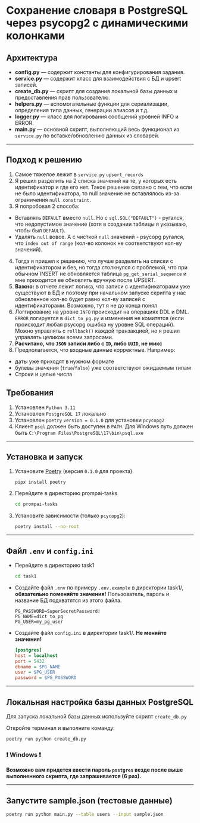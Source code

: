 # Сохранение словаря в PostgreSQL через psycopg2 с динамическими колонками

## Архитектура

- **config.py** — содержит константы для конфигурирования задания.
- **service.py** — содержит класс для взаимодействия с БД и upsert записей.
- **create_db.py** — скрипт для создания локальной базы данных и предоставления прав пользователю.
- **helpers.py** — вспомогательные функции для сериализации, определения типа данных, генерации алиасов и т.д.
- **logger.py** — класс для логирования сообщений уровней INFO и ERROR.
- **main.py** — основной скрипт, выполняющий весь функционал из `service.py` по вставке/обновлению данных из словарей.

---

## Подход к решению

1. Самое тяжелое лежит в `service.py` `upsert_records`
2. Я решил разделить на 2 списка значений на те, у которых есть идентификатор и где его нет. Такое решение связано с тем, что если не было идентификатора, то null значение не вставлялось из-за ограничения `null constraint`.
3. Я попробовал 2 способа: 
 - Вставлять `DEFAULT` вместо `null`. Но с `sql.SQL("DEFAULT")` - ругался, что недопустимое значение (хотя в создании таблицы я указываю, чтобы был `DEFAULT`).
 - Удалять `null` вовсе. А с чисткой `null` значений - psycopg ругался, что `index out of range` (кол-во колонок не соответствуют кол-ву значений).

4. Тогда я пришел к решению, что лучше разделить на списки с идентификатором и без, но тогда столкнулся с проблемой, что при обычном INSERT не обновляется таблица `pg_get_serial_sequence` и мне приходится ее обновлять вручную после UPSERT.
5. **Важно:** в отчете лежит логика, что записи с идентификаторами уже существуют в БД и поэтому при начальном запуске скрипта у нас обновленное кол-во будет равно кол-ву записей с идентификаторами. Возможно, тут я не до конца понял
6. Логгирование на уровне `INFO` происходит на операциях DDL и DML. `ERROR` логируется в `dict_to_pg.py` и изменения не комитятся (если происходит любая psycopg ошибка ну уровне SQL операций). Можно управлять с `rollback()` каждой транзакцией, но я решил управлять целиком всеми запросами.
7. **Расчитано, что `JSON` записи либо с `ID`, либо `UUID`, не микс**
8. Предполагается, что входные данные корректные. Например:
- даты уже приходят в нужном формате
- булевы значения (`true`/`false`) уже соответствуют ожидаемым типам
- Строки и целые числа

## Требования

1. Установлен `Python 3.11`
2. Установлен `PostgreSQL 17` локально
3. Установлен `poetry` `version = 0.1.0` для установки `pcycopg2`
4. Клиент `psql` должен быть доступен в `PATH`. Для Windows путь должен быть `C:\Program Files\PostgreSQL\17\bin\psql.exe`

---

## Установка и запуск

1. Установите [Poetry](https://python-poetry.org/docs/#installation) (версия `0.1.0` для проекта). 
    ```shell
    pipx install poetry
    ```
2. Перейдите в директорию prompai-tasks

   ```bash
   cd prompai-tasks
   ```

3. Установите зависимости (только `pcycopg2`):
    ```bash
    poetry install --no-root
    ```
---

## Файл `.env` и `config.ini`

- Перейдите в директорию task1

   ```bash
   cd task1
   ```

- Создайте файл `.env` по примеру `.env.example` в директории task1/, **обязательно поменяйте значения!** Пользователь, пароль и название БД подхватятся из этого файла.
    ```.env
    PG_PASSWORD=SuperSecretPassword!
    PG_NAME=dict_to_pg
    PG_USER=my_pg_user
    ```
- Создайте файл `config.ini` в директории task1/. **Не меняйте значения!**
   ```ini
   [postgres]
   host = localhost
   port = 5432
   dbname = $PG_NAME
   user = $PG_USER
   password = $PG_PASSWORD
   ```
---

## Локальная настройка базы данных PostgreSQL

Для запуска локальной базы данных используйте скрипт `create_db.py`

Откройте терминал и выполните команду:

```bash
poetry run python create_db.py
```

### ❗ Windows ❗
**Возможно вам придется ввести пароль `postgres` везде после выше выполненного скрипта, где запрашивается (6 раз).**

---
## Запустите sample.json (тестовые данные)

```bash
poetry run python main.py --table users --input sample.json
```
